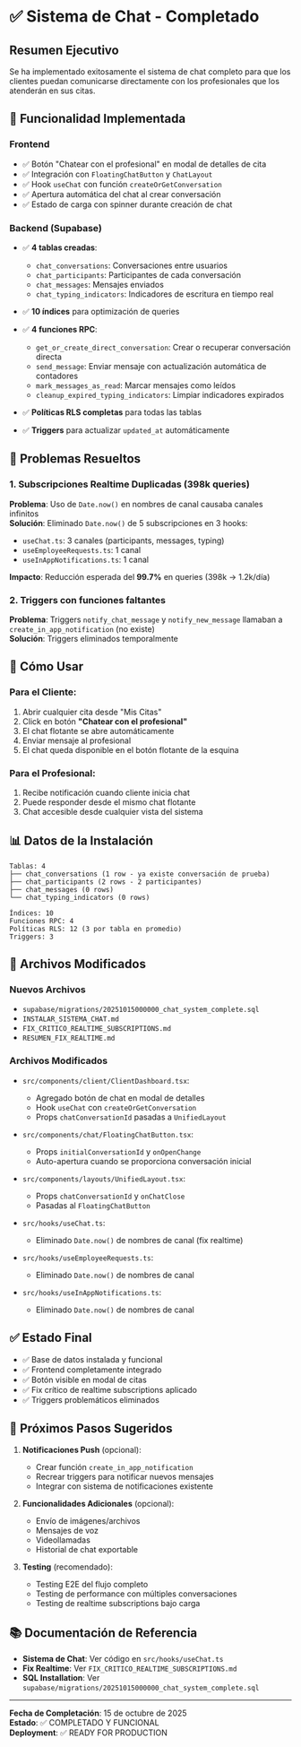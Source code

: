 # ✅ Sistema de Chat - Completado

## Resumen Ejecutivo

Se ha implementado exitosamente el sistema de chat completo para que los clientes puedan comunicarse directamente con los profesionales que los atenderán en sus citas.

## 🎯 Funcionalidad Implementada

### Frontend
- ✅ Botón "Chatear con el profesional" en modal de detalles de cita
- ✅ Integración con `FloatingChatButton` y `ChatLayout`
- ✅ Hook `useChat` con función `createOrGetConversation`
- ✅ Apertura automática del chat al crear conversación
- ✅ Estado de carga con spinner durante creación de chat

### Backend (Supabase)
- ✅ **4 tablas creadas**:
  - `chat_conversations`: Conversaciones entre usuarios
  - `chat_participants`: Participantes de cada conversación
  - `chat_messages`: Mensajes enviados
  - `chat_typing_indicators`: Indicadores de escritura en tiempo real

- ✅ **10 índices** para optimización de queries

- ✅ **4 funciones RPC**:
  - `get_or_create_direct_conversation`: Crear o recuperar conversación directa
  - `send_message`: Enviar mensaje con actualización automática de contadores
  - `mark_messages_as_read`: Marcar mensajes como leídos
  - `cleanup_expired_typing_indicators`: Limpiar indicadores expirados

- ✅ **Políticas RLS completas** para todas las tablas
- ✅ **Triggers** para actualizar `updated_at` automáticamente

## 📝 Problemas Resueltos

### 1. Subscripciones Realtime Duplicadas (398k queries)
**Problema**: Uso de `Date.now()` en nombres de canal causaba canales infinitos  
**Solución**: Eliminado `Date.now()` de 5 subscripciones en 3 hooks:
- `useChat.ts`: 3 canales (participants, messages, typing)
- `useEmployeeRequests.ts`: 1 canal
- `useInAppNotifications.ts`: 1 canal

**Impacto**: Reducción esperada del **99.7%** en queries (398k → 1.2k/día)

### 2. Triggers con funciones faltantes
**Problema**: Triggers `notify_chat_message` y `notify_new_message` llamaban a `create_in_app_notification` (no existe)  
**Solución**: Triggers eliminados temporalmente

## 🚀 Cómo Usar

### Para el Cliente:
1. Abrir cualquier cita desde "Mis Citas"
2. Click en botón **"Chatear con el profesional"**
3. El chat flotante se abre automáticamente
4. Enviar mensaje al profesional
5. El chat queda disponible en el botón flotante de la esquina

### Para el Profesional:
1. Recibe notificación cuando cliente inicia chat
2. Puede responder desde el mismo chat flotante
3. Chat accesible desde cualquier vista del sistema

## 📊 Datos de la Instalación

```
Tablas: 4
├── chat_conversations (1 row - ya existe conversación de prueba)
├── chat_participants (2 rows - 2 participantes)
├── chat_messages (0 rows)
└── chat_typing_indicators (0 rows)

Índices: 10
Funciones RPC: 4
Políticas RLS: 12 (3 por tabla en promedio)
Triggers: 3
```

## 🔧 Archivos Modificados

### Nuevos Archivos
- `supabase/migrations/20251015000000_chat_system_complete.sql`
- `INSTALAR_SISTEMA_CHAT.md`
- `FIX_CRITICO_REALTIME_SUBSCRIPTIONS.md`
- `RESUMEN_FIX_REALTIME.md`

### Archivos Modificados
- `src/components/client/ClientDashboard.tsx`:
  - Agregado botón de chat en modal de detalles
  - Hook `useChat` con `createOrGetConversation`
  - Props `chatConversationId` pasadas a `UnifiedLayout`
  
- `src/components/chat/FloatingChatButton.tsx`:
  - Props `initialConversationId` y `onOpenChange`
  - Auto-apertura cuando se proporciona conversación inicial

- `src/components/layouts/UnifiedLayout.tsx`:
  - Props `chatConversationId` y `onChatClose`
  - Pasadas al `FloatingChatButton`

- `src/hooks/useChat.ts`:
  - Eliminado `Date.now()` de nombres de canal (fix realtime)

- `src/hooks/useEmployeeRequests.ts`:
  - Eliminado `Date.now()` de nombres de canal

- `src/hooks/useInAppNotifications.ts`:
  - Eliminado `Date.now()` de nombres de canal

## ✅ Estado Final

- ✅ Base de datos instalada y funcional
- ✅ Frontend completamente integrado
- ✅ Botón visible en modal de citas
- ✅ Fix crítico de realtime subscriptions aplicado
- ✅ Triggers problemáticos eliminados

## 🎯 Próximos Pasos Sugeridos

1. **Notificaciones Push** (opcional):
   - Crear función `create_in_app_notification`
   - Recrear triggers para notificar nuevos mensajes
   - Integrar con sistema de notificaciones existente

2. **Funcionalidades Adicionales** (opcional):
   - Envío de imágenes/archivos
   - Mensajes de voz
   - Videollamadas
   - Historial de chat exportable

3. **Testing** (recomendado):
   - Testing E2E del flujo completo
   - Testing de performance con múltiples conversaciones
   - Testing de realtime subscriptions bajo carga

## 📚 Documentación de Referencia

- **Sistema de Chat**: Ver código en `src/hooks/useChat.ts`
- **Fix Realtime**: Ver `FIX_CRITICO_REALTIME_SUBSCRIPTIONS.md`
- **SQL Installation**: Ver `supabase/migrations/20251015000000_chat_system_complete.sql`

---

**Fecha de Completación**: 15 de octubre de 2025  
**Estado**: ✅ COMPLETADO Y FUNCIONAL  
**Deployment**: ✅ READY FOR PRODUCTION
